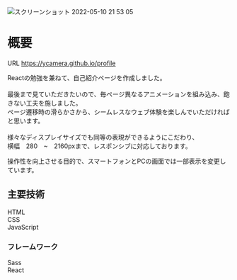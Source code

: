 ![スクリーンショット 2022-05-10 21 53 05](https://user-images.githubusercontent.com/96303806/167741831-bdd2e7e6-fc4f-40fe-ae52-22586f6f28b3.png)

<h1>概要</h1>

URL https://ycamera.github.io/profile

Reactの勉強を兼ねて、自己紹介ページを作成しました。<br>
<br>
最後まで見ていただきたいので、毎ページ異なるアニメーションを組み込み、飽きない工夫を施しました。<br>
ページ遷移時の滑らかさから、シームレスなウェブ体験を楽しんでいただければと思います。<br>
<br>
様々なディスプレイサイズでも同等の表現ができるようにこだわり、<br>
横幅　280　~　2160pxまで、レスポンシブに対応しております。<br>

操作性を向上させる目的で、スマートフォンとPCの画面では一部表示を変更しています。

<h2>主要技術</h2>
HTML<br>
CSS<br>
JavaScript

<h3>フレームワーク</h3>
Sass<br>
React
